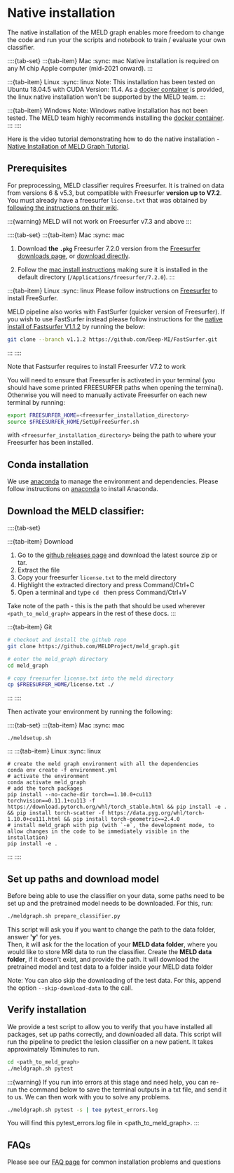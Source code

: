 # Native installation 

The native installation of the MELD graph enables more freedom to change the code and run your the scripts and notebook to train / evaluate your own classifier.

::::{tab-set}
:::{tab-item} Mac
:sync: mac
Native installation is required on any M chip Apple computer (mid-2021 onward).
:::

:::{tab-item} Linux
:sync: linux
Note: This installation has been tested on Ubuntu 18.04.5 with CUDA Version: 11.4. As a [docker container](https://meld-graph.readthedocs.io/en/latest/install_docker.html) is provided, the linux native installation won't be supported by the MELD team.
:::

:::{tab-item} Windows
Note: Windows native installation has not been tested. The MELD team highly recommends installing the [docker container](https://meld-graph.readthedocs.io/en/latest/install_docker.html).
:::
::::

Here is the video tutorial demonstrating how to do the native installation - [Native Installation of MELD Graph Tutorial](https://youtu.be/jUCahJ-AebM).

## Prerequisites
For preprocessing, MELD classifier requires Freesurfer. It is trained on data from versions 6 & v5.3, but compatible with Freesurfer **version up to V7.2**. You must already have a freesurfer `license.txt` that was obtained by [following the instructions on their wiki](https://surfer.nmr.mgh.harvard.edu/fswiki/License).

:::{warning}
MELD will not work on Freesurfer v7.3 and above
:::

::::{tab-set}
:::{tab-item} Mac
:sync: mac
1. Download **the `.pkg`** Freesurfer 7.2.0  version from the [Freesurfer downloads page](https://surfer.nmr.mgh.harvard.edu/fswiki/rel7downloads#A7.2.0release), or [download directly](https://surfer.nmr.mgh.harvard.edu/pub/dist/freesurfer/7.2.0/freesurfer-darwin-macOS-7.2.0.pkg).

2. Follow the [mac install instructions](https://surfer.nmr.mgh.harvard.edu/fswiki//FS7_mac#Performingtheinstall) making sure it is installed in the default directory (`/Applications/freesurfer/7.2.0`).
:::

:::{tab-item} Linux
:sync: linux
Please follow instructions on [Freesurfer](https://surfer.nmr.mgh.harvard.edu/fswiki/DownloadAndInstall) to install FreeSurfer. 

MELD pipeline also works with FastSurfer (quicker version of Freesurfer). If you wish to use FastSurfer instead please follow instructions for the [native install of Fastsurfer V1.1.2](https://github.com/Deep-MI/FastSurfer.git) by running the below:
```bash
git clone --branch v1.1.2 https://github.com/Deep-MI/FastSurfer.git
```
:::
::::

Note that Fastsurfer requires to install Freesurfer V7.2 to work 

You will need to ensure that Freesurfer is activated in your terminal (you should have some printed FREESURFER paths when opening the terminal). Otherwise you will need to manually activate Freesurfer on each new terminal by running: 
```bash
export FREESURFER_HOME=<freesurfer_installation_directory>
source $FREESURFER_HOME/SetUpFreeSurfer.sh
```

with `<freesurfer_installation_directory>` being the path to where your Freesurfer has been installed.


## Conda installation
We use [anaconda](https://docs.anaconda.com/anaconda/install/mac-os/) to manage the environment and dependencies. Please follow instructions on [anaconda](https://docs.anaconda.com/anaconda/install/mac-os/) to install Anaconda.

## Download the MELD classifier:
::::{tab-set}

:::{tab-item} Download

1. Go to the [github releases page](https://github.com/MELDProject/meld_graph/releases) and download the latest source zip or tar.
2. Extract the file
3. Copy your freesurfer `license.txt` to the meld directory
4. Highlight the extracted directory and press Command/Ctrl+C
5. Open a terminal and type `cd ` then press Command/Ctrl+V

Take note of the path - this is the path that should be used wherever `<path_to_meld_graph>` appears in the rest of these docs.
:::

:::{tab-item} Git
```bash
# checkout and install the github repo 
git clone https://github.com/MELDProject/meld_graph.git 

# enter the meld_graph directory
cd meld_graph

# copy freesurfer license.txt into the meld directory
cp $FREESURFER_HOME/license.txt ./
```
:::
::::

Then activate your environment by running the following:

::::{tab-set}
:::{tab-item} Mac
:sync: mac
```
./meldsetup.sh
```
:::
:::{tab-item} Linux
:sync: linux
```
# create the meld graph environment with all the dependencies 
conda env create -f environment.yml
# activate the environment
conda activate meld_graph
# add the torch packages 
pip install --no-cache-dir torch==1.10.0+cu113 torchvision==0.11.1+cu113 -f https://download.pytorch.org/whl/torch_stable.html && pip install -e . && pip install torch-scatter -f https://data.pyg.org/whl/torch-1.10.0+cu111.html && pip install torch-geometric==2.4.0
# install meld_graph with pip (with `-e`, the development mode, to allow changes in the code to be immediately visible in the installation)
pip install -e .
```
:::
::::

## Set up paths and download model
Before being able to use the classifier on your data, some paths need to be set up and the pretrained model needs to be downloaded. For this, run:
```bash
./meldgraph.sh prepare_classifier.py
```

This script will ask you if you want to change the path to the data folder, answer **'y'** for yes. \
Then, it will ask for the the location of your **MELD data folder**, where you would like to store MRI data to run the classifier. Create the **MELD data folder**, if it doesn't exist, and provide the path. It will download the pretrained model and test data to a folder inside your MELD data folder


Note: You can also skip the downloading of the test data. For this, append the option `--skip-download-data` to the call.

## Verify installation
We provide a test script to allow you to verify that you have installed all packages, set up paths correctly, and downloaded all data. This script will run the pipeline to predict the lesion classifier on a new patient. It takes approximately 15minutes to run.

```bash
cd <path_to_meld_graph>
./meldgraph.sh pytest
```
:::{warning}
If you run into errors at this stage and need help, you can re-run the command below to save the terminal outputs in a txt file, and send it to us. We can then work with you to solve any problems.

```bash
./meldgraph.sh pytest -s | tee pytest_errors.log
```
You will find this pytest_errors.log file in <path_to_meld_graph>. 
:::

## FAQs 
Please see our [FAQ page](https://meld-graph.readthedocs.io/en/latest/FAQs.html) for common installation problems and questions


